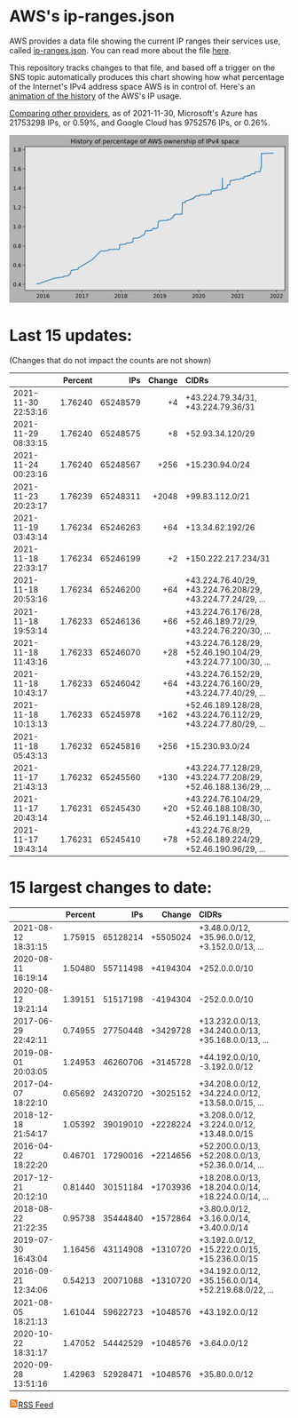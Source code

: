# AWS's ip-ranges.json

AWS provides a data file showing the current IP ranges their
services use, called [ip-ranges.json](https://ip-ranges.amazonaws.com/ip-ranges.json).  You 
can read more about the file [here](https://docs.aws.amazon.com/general/latest/gr/aws-ip-ranges.html).

This repository tracks changes to that file, and based off a trigger on the SNS topic 
automatically produces this chart showing how what percentage of the Internet's IPv4 
address space AWS is in control of.  Here's an 
[animation of the history](https://youtu.be/Su25yl7eol8) of the AWS's IP usage.

[Comparing other providers](https://github.com/seligman/cloud_sizes), as of 2021-11-30, Microsoft's Azure has 21753298 IPs, or 0.59%, and Google Cloud has 9752576 IPs, or 0.26%.

![History of AWS](history_count.svg)

# Last 15 updates:

(Changes that do not impact the counts are not shown)

| | Percent | IPs | Change | CIDRs |
| :--- | ---: | ---: | ---: | :--- |
| 2021-11-30 22:53:16 | 1.76240 | 65248579 | +4 | +43.224.79.34/31, +43.224.79.36/31 |
| 2021-11-29 08:33:15 | 1.76240 | 65248575 | +8 | +52.93.34.120/29 |
| 2021-11-24 00:23:16 | 1.76240 | 65248567 | +256 | +15.230.94.0/24 |
| 2021-11-23 20:23:17 | 1.76239 | 65248311 | +2048 | +99.83.112.0/21 |
| 2021-11-19 03:43:14 | 1.76234 | 65246263 | +64 | +13.34.62.192/26 |
| 2021-11-18 22:33:17 | 1.76234 | 65246199 | +2 | +150.222.217.234/31 |
| 2021-11-18 20:53:16 | 1.76234 | 65246200 | +64 | +43.224.76.40/29, +43.224.76.208/29, +43.224.77.24/29, ... |
| 2021-11-18 19:53:14 | 1.76233 | 65246136 | +66 | +43.224.76.176/28, +52.46.189.72/29, +43.224.76.220/30, ... |
| 2021-11-18 11:43:16 | 1.76233 | 65246070 | +28 | +43.224.76.128/29, +52.46.190.104/29, +43.224.77.100/30, ... |
| 2021-11-18 10:43:17 | 1.76233 | 65246042 | +64 | +43.224.76.152/29, +43.224.76.160/29, +43.224.77.40/29, ... |
| 2021-11-18 10:13:13 | 1.76233 | 65245978 | +162 | +52.46.189.128/28, +43.224.76.112/29, +43.224.77.80/29, ... |
| 2021-11-18 05:43:13 | 1.76232 | 65245816 | +256 | +15.230.93.0/24 |
| 2021-11-17 21:43:13 | 1.76232 | 65245560 | +130 | +43.224.77.128/29, +43.224.77.208/29, +52.46.188.136/29, ... |
| 2021-11-17 20:43:14 | 1.76231 | 65245430 | +20 | +43.224.76.104/29, +52.46.188.108/30, +52.46.191.148/30, ... |
| 2021-11-17 19:43:14 | 1.76231 | 65245410 | +78 | +43.224.76.8/29, +52.46.189.224/29, +52.46.190.96/29, ... |


# 15 largest changes to date:

| | Percent | IPs | Change | CIDRs |
| :--- | ---: | ---: | ---: | :--- |
| 2021-08-12 18:31:15 | 1.75915 | 65128214 | +5505024 | +3.48.0.0/12, +35.96.0.0/12, +3.152.0.0/13, ... |
| 2020-08-11 16:19:14 | 1.50480 | 55711498 | +4194304 | +252.0.0.0/10 |
| 2020-08-12 19:21:14 | 1.39151 | 51517198 | -4194304 | -252.0.0.0/10 |
| 2017-06-29 22:42:11 | 0.74955 | 27750448 | +3429728 | +13.232.0.0/13, +34.240.0.0/13, +35.168.0.0/13, ... |
| 2019-08-01 20:03:05 | 1.24953 | 46260706 | +3145728 | +44.192.0.0/10, -3.192.0.0/12 |
| 2017-04-07 18:22:10 | 0.65692 | 24320720 | +3025152 | +34.208.0.0/12, +34.224.0.0/12, +13.58.0.0/15, ... |
| 2018-12-18 21:54:17 | 1.05392 | 39019010 | +2228224 | +3.208.0.0/12, +3.224.0.0/12, +13.48.0.0/15 |
| 2016-04-22 18:22:20 | 0.46701 | 17290016 | +2214656 | +52.200.0.0/13, +52.208.0.0/13, +52.36.0.0/14, ... |
| 2017-12-21 20:12:10 | 0.81440 | 30151184 | +1703936 | +18.208.0.0/13, +18.204.0.0/14, +18.224.0.0/14, ... |
| 2018-08-22 21:22:35 | 0.95738 | 35444840 | +1572864 | +3.80.0.0/12, +3.16.0.0/14, +3.40.0.0/14 |
| 2019-07-30 16:43:04 | 1.16456 | 43114908 | +1310720 | +3.192.0.0/12, +15.222.0.0/15, +15.236.0.0/15 |
| 2016-09-21 12:34:06 | 0.54213 | 20071088 | +1310720 | +34.192.0.0/12, +35.156.0.0/14, +52.219.68.0/22, ... |
| 2021-08-05 18:21:13 | 1.61044 | 59622723 | +1048576 | +43.192.0.0/12 |
| 2020-10-22 18:31:17 | 1.47052 | 54442529 | +1048576 | +3.64.0.0/12 |
| 2020-09-28 13:51:16 | 1.42963 | 52928471 | +1048576 | +35.80.0.0/12 |


[![RSS Icon](rss-icon.png)RSS Feed](https://raw.githubusercontent.com/seligman/aws-ip-ranges/master/rss.xml)
